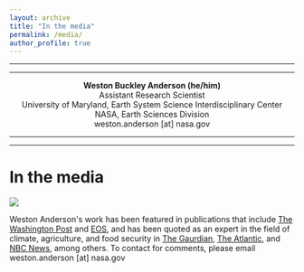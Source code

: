```yaml
---
layout: archive
title: "In the media"
permalink: /media/
author_profile: true
---
```

---
---

<p align="center"><b>Weston Buckley Anderson (he/him)</b><br/>
Assistant Research Scientist<br/>
University of Maryland, Earth System Science Interdisciplinary Center<br/>
NASA, Earth Sciences Division<br/>
weston.anderson [at] nasa.gov</p>

---
---

# In the media
![](https://WestonAnderson.github.io/files/In_the_media.png)

Weston Anderson's work has been featured in publications that include <a href="https://www.washingtonpost.com/weather/2020/12/10/la-nina-two-year-predictions/">The Washington Post</a> and <a href="https://eos.org/features/climate-change-uproots-global-agriculture">EOS</a>, and has been quoted as an expert in the field of climate, agriculture, and food security in <a href="https://www.theguardian.com/environment/2021/apr/01/climate-crisis-global-heating-food-farming-agriculture">The Gaurdian</a>, <a href="https://www.theatlantic.com/science/archive/2020/08/an-arctic-scientists-dizzying-journey-home-during-the-coronavirus/615124/">The Atlantic</a>, and <a href="https://www.nbcnews.com/science/environment/summers-last-half-year-end-century-rcna436">NBC News</a>, among others. To contact for comments, please email weston.anderson [at] nasa.gov
